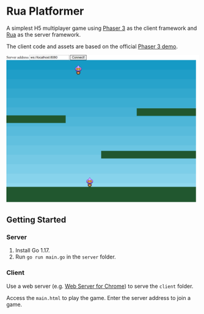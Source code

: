 # Rua Platformer

A simplest H5 multiplayer game using [Phaser 3](https://phaser.io/) as the client framework and [Rua](https://github.com/DiscreteTom/rua) as the server framework.

The client code and assets are based on the official [Phaser 3 demo](https://phaser.io/tutorials/making-your-first-phaser-3-game/index).

![Screen Shot](./img/screen-shot.png)

## Getting Started

### Server

1. Install Go 1.17.
2. Run `go run main.go` in the `server` folder.

### Client

Use a web server (e.g. [Web Server for Chrome](https://chrome.google.com/webstore/detail/web-server-for-chrome/ofhbbkphhbklhfoeikjpcbhemlocgigb/)) to serve the `client` folder.

Access the `main.html` to play the game. Enter the server address to join a game.


